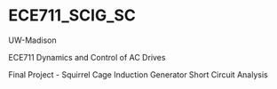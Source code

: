 # ECE711_SCIG_SC
UW-Madison

ECE711 Dynamics and Control of AC Drives 

Final Project - Squirrel Cage Induction Generator Short Circuit Analysis
